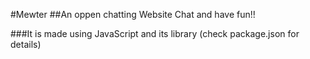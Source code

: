 #Mewter
##An oppen chatting Website
Chat and have fun!!

###It is made using JavaScript and its library (check package.json for details)